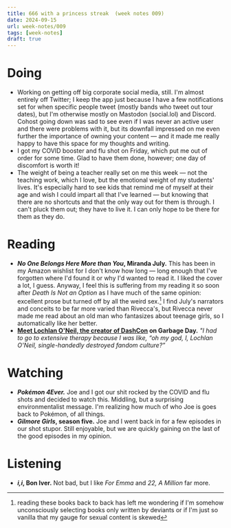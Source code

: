 ```yaml
---
title: 666 with a princess streak  (week notes 009)
date: 2024-09-15
url: week-notes/009
tags: [week-notes]
draft: true
---
```


# Doing
* Working on getting off big corporate social media, still. I'm almost entirely off Twitter; I keep the app just because I have a few notifications set for when specific people tweet (mostly bands who tweet out tour dates), but I'm otherwise mostly on Mastodon (social.lol) and Discord. Cohost going down was sad to see even if I was never an active user and there were problems with it, but its downfall impressed on me even further the importance of owning your content — and it made me really happy to have this space for my thoughts and writing.
* I got my COVID booster and flu shot on Friday, which put me out of order for some time. Glad to have them done, however; one day of discomfort is worth it!
* The weight of being a teacher really set on me this week — not the teaching work, which I love, but the emotional weight of my students' lives. It's especially hard to see kids that remind me of myself at their age and wish I could impart all that I've learned — but knowing that there are no shortcuts and that the only way out for them is through. I can't pluck them out; they have to live it. I can only hope to be there for them as they do.

# Reading
* **_No One Belongs Here More than You_, Miranda July.** This has been in my Amazon wishlist for I don't know how long — long enough that I've forgotten where I'd found it or why I'd wanted to read it. I liked the cover a lot, I guess. Anyway, I feel this is suffering from my reading it so soon after _Death Is Not an Option_ as I have much of the same opinion: excellent prose but turned off by all the weird sex.[^1] I find July's narrators and conceits to be far more varied than Rivecca's, but Rivecca never made me read about an old man who fantasizes about teenage girls, so I automatically like her better.
* **[Meet Lochlan O'Neil, the creator of DashCon](https://www.garbageday.email/p/meet-lochlan-oneil-the-creator-of) on Garbage Day.** _"I had to go to extensive therapy because I was like, “oh my god, I, Lochlan O'Neil, single-handedly destroyed fandom culture?”_

# Watching
* **_Pokémon 4Ever._** Joe and I got our shit rocked by the COVID and flu shots and decided to watch this. Middling, but a surprising environmentalist message. I'm realizing how much of who Joe is goes back to Pokémon, of all things.
* **_Gilmore Girls_, season five.** Joe and I went back in for a few episodes in our shot stupor. Still enjoyable, but we are quickly gaining on the last of the good episodes in my opinion.

# Listening
* **_i,i_, Bon Iver.** Not bad, but I like _For Emma_ and _22, A Million_ far more.

[^1]: reading these books back to back has left me wondering if I'm somehow unconsciously selecting books only written by deviants or if I'm just so vanilla that my gauge for sexual content is skewed
